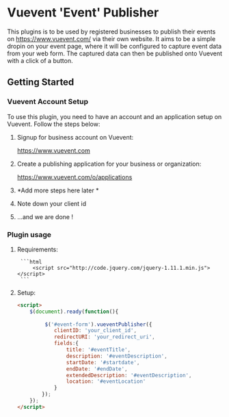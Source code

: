 # Vuevent 'Event' Publisher

This plugins is to be used by registered businesses to publish their events on https://www.vuevent.com/ via their own website. It aims to be a simple dropin on your event page, where it will be configured to capture event data from your web form. The captured data can then be published onto Vuevent with a click of a button.

## Getting Started

### Vuevent Account Setup

To use this plugin, you need to have an account and an application setup on Vuevent. Follow the steps below:

1. Signup for business account on Vuevent: 
	
	https://www.vuevent.com
	
2. Create a publishing application for your business or organization: 
	
	https://www.vuevent.com/o/applications
	
3. *Add more steps here later *

4. Note down your client id

5. ...and we are done !


### Plugin usage

1. Requirements:
	
		```html
			<script src="http://code.jquery.com/jquery-1.11.1.min.js"></script>
		```
	
	

2. Setup:

	```html 
	<script>
		$(document).ready(function(){
			
			 $('#event-form').vueventPublisher({
				clientID: 'your_client_id',
				redirectURI: 'your_redirect_uri',
				fields:{
					title: '#eventTitle',
					description: '#eventDescription',
					startDate: '#startdate',
					endDate: '#endDate',
					extendedDescription: '#eventDescription',
					location: '#eventLocation'
				}
			});
		});
	</script>
	```



	
		
